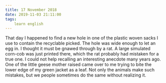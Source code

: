 ```yaml
---
title: 17 November 2018
date: 2019-11-03 21:11:00
tags:
    learn english
---
```


That day I happened to find a new hole in one of the plastic woven sacks I use to contain the recyclable picked. The hole was wide enough to let an egg in. I thought it must be gnawed through by a rat. A large simulated corn-cob was just printed there, which the rat probably had mistaken for a true one. I could not help recalling an interesting anecdote many years ago. One of the little geese mother raised came over to me trying to bite the lower edge of my green jacket as a leaf. Not only the animals make such mistakes, but we people sometimes do the same without realizing it.    